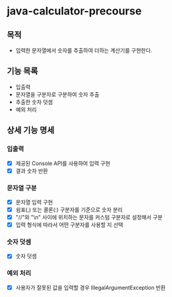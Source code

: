 # java-calculator-precourse
## 목적
- 입력한 문자열에서 숫자를 추출하여 더하는 계산기를 구현한다.

## 기능 목록
- 입출력
- 문자열을 구분자로 구분하여 숫자 추출
- 추출한 숫자 덧셈
- 예외 처리

## 상세 기능 명세

### 입출력
- [x] 제공된 Console API를 사용하여 입력 구현
- [x] 결과 숫자 반환

### 문자열 구분
- [x] 문자열 입력 구현
- [x] 쉼표(,) 또는 콜론(:) 구분자를 기준으로 숫자 분리
- [x] "//"와 "\n" 사이에 위치하는 문자를 커스텀 구분자로 설정해서 구분
- [x] 입력 형식에 따라서 어떤 구분자를 사용할 지 선택

### 숫자 덧셈
- [x] 숫자 덧셈 

### 예외 처리
- [x] 사용자가 잘못된 값을 입력할 경우 IllegalArgumentException 반환